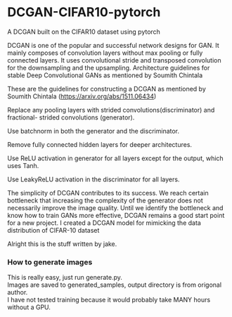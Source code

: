 # DCGAN-CIFAR10-pytorch
A DCGAN built on the CIFAR10 dataset using pytorch

DCGAN is one of the popular and successful network designs for GAN. It mainly composes
of convolution layers without max pooling or fully connected layers. It uses convolutional
stride and transposed convolution for the downsampling and the upsampling. Architecture
guidelines for stable Deep Convolutional GANs as mentioned by Soumith Chintala

These are the guidelines for constructing a DCGAN as mentioned by Soumith Chintala (https://arxiv.org/abs/1511.06434)

Replace any pooling layers with strided convolutions(discriminator) and fractional-
strided convolutions (generator).

Use batchnorm in both the generator and the discriminator.

Remove fully connected hidden layers for deeper architectures.

Use ReLU activation in generator for all layers except for the output, which uses Tanh.

Use LeakyReLU activation in the discriminator for all layers.

The simplicity of DCGAN contributes to its success. We reach certain bottleneck that
increasing the complexity of the generator does not necessarily improve the image quality.
Until we identify the bottleneck and know how to train GANs more effective, DCGAN
remains a good start point for a new project.
I created a DCGAN model for mimicking the data distribution of CIFAR-10 dataset


Alright this is the stuff written by jake.

### How to generate images  
This is really easy, just run generate.py.  
Images are saved to generated_samples, output directory is from origonal author.  
I have not tested training because it would probably take MANY hours without a GPU.  


